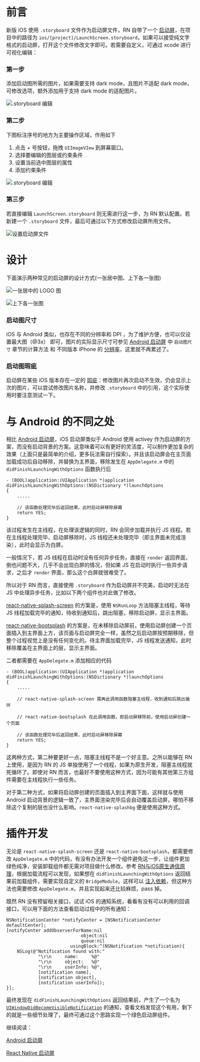 # 前言

新版 iOS 使用 `.storyboard` 文件作为启动屏文件，RN 自带了一个 [启动屏](https://github.com/facebook/react-native/blob/main/template/ios/HelloWorld/LaunchScreen.storyboard)，在项目中的路径为 `ios/[project]/LaunchScreen.storyboard`，如果可以接受纯文字格式的启动屏，打开这个文件修改文字即可。若需要自定义，可通过 xcode 进行可视化编辑：

### 第一步

添加启动图所需的图片，如果需要支持 dark mode，且图片不适配 dark mode，可修改选项，额外添加用于支持 dark mode 的适配图片。

![.storyboard 编辑](imgs/ios_0.png)

### 第二步

下图标注序号的地方为主要操作区域，作用如下

1. 点击 + 号按钮，拖拽 `UIImageVIew` 到屏幕窗口。
2. 选择要编辑的图层或约束条件
3. 设置当前选中图层的属性
4. 添加约束条件

![.storyboard 编辑](imgs/ios_1.png)

### 第三步

若直接编辑 `LaunchScreen.storyboard` 则无需进行这一步，为 RN 默认配置。若新建一个 `.storyboard` 文件，最后可通过以下方式修改启动屏所用文件。

![设置启动屏文件](imgs/ios_2.png)

# 设计

下面演示两种常见的启动屏的设计方式(一张居中图、上下各一张图)

![一张居中的 LOGO 图](imgs/ios_3.png)

![上下各一张图](imgs/ios_4.png)

### 启动图尺寸

iOS 与 Android 类似，也存在不同的分辨率和 DPI ，为了维护方便，也可以仅设置最大图（@3x） 即可，图片的实际显示尺寸可参见 [Android 启动屏](android.md) 中 `启动图尺寸` 章节的计算方法 和 不同版本 iPhone 的 [分辨率](https://www.ios-resolution.com/)，这里就不再累述了。

### 启动图瑕疵

启动屏在某些 iOS 版本存在一定的 [瑕疵](https://developer.apple.com/forums/thread/68244)：修改图片再次启动不生效，仍会显示上次的图片，可以尝试修改图片名称，并修改 `.storyboard` 中的引用，这个实际使用时要注意测试一下。

# 与 Android 的不同之处

相比 [Android 启动屏](android.md)，iOS 启动屏类似于 Android 使用 activey 作为启动屏的方案，而没有启动背景的方案。这意味着可以有更好的灵活度，可以制作更加复杂的效果（上面只是最简单的介绍，更多玩法需自行探索）。并且该启动屏会在主页面加载成功后自动移除，并替换为主界面，移除发生在 `AppDelegate.m` 中的 `didFinishLaunchingWithOptions` 函数执行后

```
- (BOOL)application:(UIApplication *)application didFinishLaunchingWithOptions:(NSDictionary *)launchOptions
{
    .....

    // 该函数处理完毕后返回结果，此时启动屏移除屏幕
    return YES;
}
```

该过程发生在主线程，在处理该逻辑的同时，RN 会同步加载并执行 JS 线程。若在主线程处理完毕、启动屏移除时，JS 线程还未处理完毕（即主界面未完成渲染），此时会显示为白屏。

一般情况下，若 JS 线程在启动时没有任何异步任务，直接在 `render` 返回界面，倒也问题不大，几乎不会出现白屏的情况，但如果 JS 在启动时执行一些异步请求，之后才 `render` 界面，那么这个白屏就很难受了。

所以对于 RN 而言，直接使用 `.storyboard` 作为启动屏并不完美，启动时无法在 JS 中处理异步任务，比如以下两个组件也对此做了修改。

[react-native-splash-screen](https://github.com/crazycodeboy/react-native-splash-screen) 的方案是，使用 `NSRunLoop` 方法阻塞主线程，等待 JS 线程加载完毕的通知，待收到通知后，跳出阻塞，移除启动屏，显示主界面。

[react-native-bootsplash](https://github.com/zoontek/react-native-bootsplash) 的方案是，在未移除启动屏前，使用启动屏创建一个页面插入到主界面上方，该页面与启动屏完全一样，虽然之后启动屏按预期移除，但整个过程视觉上是没有任何变化的。待主界面加载完毕，JS 线程发送通知，此时移除覆盖在主界面上的层，显示主界面。

二者都需要在 `AppDelegate.m` 添加相应的代码

```
- (BOOL)application:(UIApplication *)application didFinishLaunchingWithOptions:(NSDictionary *)launchOptions
{
    .....
   
    // react-native-splash-screen 需再此调用函数阻塞主线程，收到通知后跳出循环

    // react-native-bootsplash 在此调用函数，即启动屏移除前，使用启动屏创建一个页面

    // 该函数处理完毕后返回结果，此时启动屏移除屏幕
    return YES;
}
```

这两种方式，第二种要更好一点，阻塞主线程不是一个好主意。之所以能够在 RN 上使用，是因为 RN 的 JS 单独使用了一个线程，如果为原生开发，阻塞主线程就死循环了。即使对 RN 而言，也最好不要使用这种方式，因为可能有其他第三方组件需要在主线程执行一些任务。

对于第二种方式，如果将启动屏创建的页面插入到主界面下面，这样就与使用 Android 启动背景的逻辑一致了，主界面渲染完毕后会自动覆盖启动屏，哪怕不移除这个复制的层也没什么影响。`react-native-splashbg` 便是使用这种方式。

# 插件开发

无论是 `react-native-splash-screen` 还是 `react-native-bootsplash`，都需要修改 `AppDelegate.m` 中的代码，有没有办法开发一个组件避免这一步，让组件更加绿色纯净，安装卸载组件都无需对项目做什么修改。参考 [RN与iOS原生通信原理](https://blog.gaogangsever.cn/react/ReactNative%E4%B8%8EiOS%E5%8E%9F%E7%94%9F%E9%80%9A%E4%BF%A1%E5%8E%9F%E7%90%86%E8%A7%A3%E6%9E%90-%E5%88%9D%E5%A7%8B%E5%8C%96.html)，根据加载流程可以发现，如果想在 `didFinishLaunchingWithOptions` 返回结果前加载组件，需要实现自定义的 `BridgeModule`，这样可以 [注入依赖](https://reactnative.dev/docs/native-modules-ios#dependency-injection)，但这种方法也需要修改 `AppDelegate.m`，并且实现起来还比较麻烦，pass 掉。

既然 RN 没有预留相关接口，试试 iOS 的通知系统，看看有没有可以利用的回调接口，可以用下面的方法查看启动过程中的所有通知：

```
NSNotificationCenter *notifyCenter = [NSNotificationCenter defaultCenter];
[notifyCenter addObserverForName:nil
                            object:nil
                            queue:nil
                        usingBlock:^(NSNotification *notification){
    NSLog(@"Notification found with:"
            "\r\n     name:     %@"
            "\r\n     object:   %@"
            "\r\n     userInfo: %@",
            [notification name],
            [notification object],
            [notification userInfo]);
}];
```

最终发现在 `didFinishLaunchingWithOptions` 返回结果前，产生了一个名为 [`UIWindowDidBecomeVisibleNotification`](https://developer.apple.com/documentation/uikit/uiwindowdidbecomevisiblenotification) 的通知，查看文档发现这个有用，剩下的就是一些细节处理了，最终可通过这个思路实现一个绿色启动屏组件。

继续阅读：

[Android 启动屏](android.md)

[React Native 启动屏](react.md)
